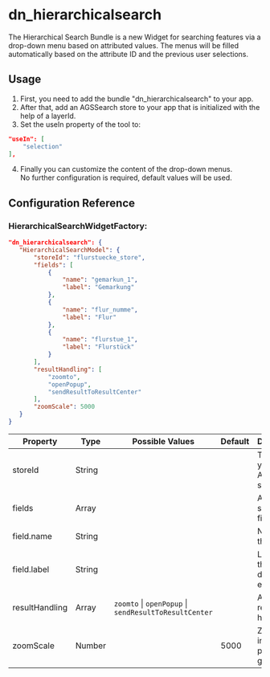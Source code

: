 # dn_hierarchicalsearch

The Hierarchical Search Bundle is a new Widget for searching features via a drop-down menu based on attributed values. 
The menus will be filled automatically based on the attribute ID and the previous user selections.

## Usage

1. First, you need to add the bundle "dn_hierarchicalsearch" to your app.
2. After that, add an AGSSearch store to your app that is initialized with the help of a layerId.
3. Set the useIn property of the tool to:
```json
"useIn": [
    "selection"
],
```
4. Finally you can customize the content of the drop-down menus.
No further configuration is required, default values will be used.

## Configuration Reference

### HierarchicalSearchWidgetFactory:
```json
"dn_hierarchicalsearch": {
   "HierarchicalSearchModel": {
       "storeId": "flurstuecke_store",
       "fields": [
           {
               "name": "gemarkun_1",
               "label": "Gemarkung"
           },
           {
               "name": "flur_numme",
               "label": "Flur"
           },
           {
               "name": "flurstue_1",
               "label": "Flurstück"
           }
       ],
       "resultHandling": [
           "zoomto",
           "openPopup",
           "sendResultToResultCenter"
       ],
       "zoomScale": 5000
   }
}
```

| Property       | Type    | Possible Values                                                                 | Default | Description                            |
|----------------|---------|---------------------------------------------------------------------------------|---------|----------------------------------------|
| storeId        | String  |                                                                                 |         | The ID of your AGSSearch store         |
| fields         | Array   |                                                                                 |         | Array of search fields                 |
| field.name     | String  |                                                                                 |         | Name of the field                      |
| field.label    | String  |                                                                                 |         | Label for the drop down element        |
| resultHandling | Array   | ```zoomto``` &#124; ```openPopup``` &#124; ```sendResultToResultCenter``` |         | Array of result handling               |
| zoomScale      | Number  |                                                                                 | 5000    | Zoom scale in case of point geometries |
